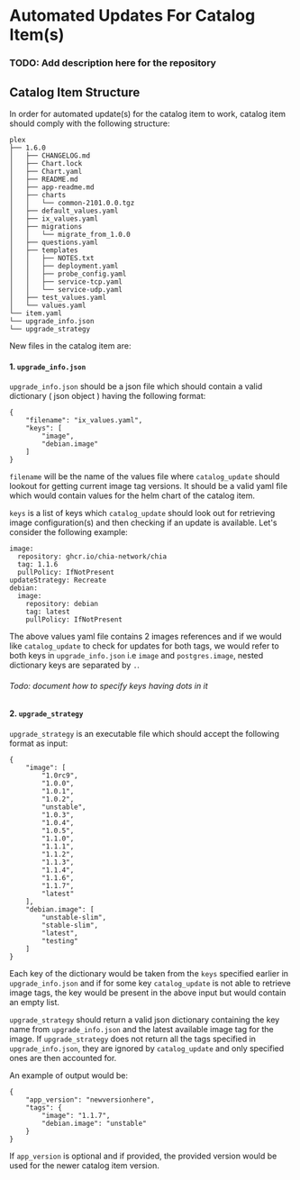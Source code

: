 # Automated Updates For Catalog Item(s)

### TODO: Add description here for the repository


## Catalog Item Structure

In order for automated update(s) for the catalog item to work, catalog item should comply with the following structure:

```
plex
├── 1.6.0
│   ├── CHANGELOG.md
│   ├── Chart.lock
│   ├── Chart.yaml
│   ├── README.md
│   ├── app-readme.md
│   ├── charts
│   │   └── common-2101.0.0.tgz
│   ├── default_values.yaml
│   ├── ix_values.yaml
│   ├── migrations
│   │   └── migrate_from_1.0.0
│   ├── questions.yaml
│   ├── templates
│   │   ├── NOTES.txt
│   │   ├── deployment.yaml
│   │   ├── probe_config.yaml
│   │   ├── service-tcp.yaml
│   │   └── service-udp.yaml
│   ├── test_values.yaml
│   └── values.yaml
└── item.yaml
└── upgrade_info.json
└── upgrade_strategy
```

New files in the catalog item are:

#### 1. `upgrade_info.json`

`upgrade_info.json` should be a json file which should contain a valid dictionary ( json object ) having the following
format:

```
{
    "filename": "ix_values.yaml",
    "keys": [
        "image",
        "debian.image"
    ]
}
```

`filename` will be the name of the values file where `catalog_update` should lookout for getting current image
tag versions. It should be a valid yaml file which would contain values for the helm chart of the catalog item.

`keys` is a list of keys which `catalog_update` should look out for retrieving image configuration(s) and then checking
if an update is available. Let's consider the following example:

```
image:
  repository: ghcr.io/chia-network/chia
  tag: 1.1.6
  pullPolicy: IfNotPresent
updateStrategy: Recreate
debian:
  image:
    repository: debian
    tag: latest
    pullPolicy: IfNotPresent
```

The above values yaml file contains 2 images references and if we would like `catalog_update` to check for updates
for both tags, we would refer to both keys in `upgrade_info.json` i.e `image` and `postgres.image`, nested
dictionary keys are separated by `.`.

######  Todo: document how to specify keys having dots in it

#### 2. `upgrade_strategy`

`upgrade_strategy` is an executable file which should accept the following format as input:

```
{
    "image": [
        "1.0rc9",
        "1.0.0",
        "1.0.1",
        "1.0.2",
        "unstable",
        "1.0.3",
        "1.0.4",
        "1.0.5",
        "1.1.0",
        "1.1.1",
        "1.1.2",
        "1.1.3",
        "1.1.4",
        "1.1.6",
        "1.1.7",
        "latest"
    ],
    "debian.image": [
        "unstable-slim",
        "stable-slim",
        "latest",
        "testing"
    ]
}
```

Each key of the dictionary would be taken from the `keys` specified earlier in `upgrade_info.json` and if for some
key `catalog_update` is not able to retrieve image tags, the key would be present in the above input but would contain
an empty list.

`upgrade_strategy` should return a valid json dictionary containing the key name from `upgrade_info.json` and the
latest available image tag for the image. If `upgrade_strategy` does not return all the tags specified in
`upgrade_info.json`, they are ignored by `catalog_update` and only specified ones are then accounted for.

An example of output would be:

```
{
    "app_version": "newversionhere",
    "tags": {
        "image": "1.1.7",
        "debian.image": "unstable"
    }
}
```

If `app_version` is optional and if provided, the provided version would be used for the newer catalog item version.
